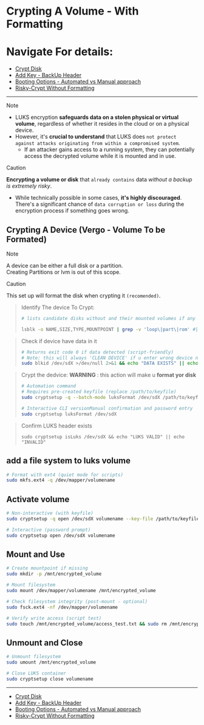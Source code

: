 
# Crypting A Volume - With Formatting


# Navigate For details:
- [Crypt Disk](/1.encrypt_luks.md)
- [Add Key - BackUp Header](/2.add_key_backup_header.md)
- [Booting Options - Automated vs Manual approach](/3_automate_decrypt_on_boot.md)
- [Risky-Crypt Without Formatting](/4.no_formatting_encryption.md)
 ---

  
> [!NOTE]
>   - LUKS encryption **safeguards data on a stolen physical or virtual volume**, regardless of whether it resides in the cloud or on a physical device.
>   - However, it's **crucial to understand** that LUKS does `not protect against attacks originating from within a compromised system`. 
>     - If an attacker gains access to a running system, they can potentially access the decrypted volume while it is mounted and in use.

> [!CAUTION] 
> **Encrypting a volume or disk** that `already contains` data *without a backup is extremely risky*. 
> - While technically possible in some cases, **it's highly discouraged**.  There's a significant chance of `data corruption or loss` during the encryption process if something goes wrong.


## Crypting A Device (Vergo - Volume To be Formated)
> [!NOTE]
> A device can be either a full disk or a partition.<br>
> Creating Partitions or lvm is out of this scope.<br>

>[!CAUTION]
> This set up will format the disk when crypting it `(recomended)`. 

> Identify The device To Crypt:
> ```bash
># lists candidate disks without and their mounted volumes if any
>
>lsblk -o NAME,SIZE,TYPE,MOUNTPOINT | grep -v 'loop\|part\|rom' #| awk 'NR>1 {print "/dev/"$1}' 
>```

> Check if device have data in it 
>```bash
> # Returns exit code 0 if data detected (script-friendly)
> # Note: this will always 'CLEAN DEVICE' if u enter wrong device name.
>sudo blkid /dev/sdX >/dev/null 2>&1 && echo "DATA EXISTS" || echo "CLEAN DEVICE"
>```

> Crypt the dedvice:
> **WARNING** : this action will make u **format yor disk** 
>```bash
># Automation command
># Requires pre-created keyfile (replace /path/to/keyfile)
>sudo cryptsetup -q --batch-mode luksFormat /dev/sdX /path/to/keyfile
>
># Interactive CLI versionManual confirmation and password entry
>sudo cryptsetup luksFormat /dev/sdX
>```

> Confirm LUKS header exists
>```
>sudo cryptsetup isLuks /dev/sdX && echo "LUKS VALID" || echo "INVALID"
>```


## add a file system to luks volume
```bash
# Format with ext4 (quiet mode for scripts)
sudo mkfs.ext4 -q /dev/mapper/volumename
```


## Activate volume 
```bash
# Non-interactive (with keyfile)
sudo cryptsetup -q open /dev/sdX volumename --key-file /path/to/keyfile

# Interactive (password prompt)
sudo cryptsetup open /dev/sdX volumename
```

## Mount and Use
```bash
# Create mountpoint if missing
sudo mkdir -p /mnt/encrypted_volume

# Mount filesystem
sudo mount /dev/mapper/volumename /mnt/encrypted_volume

# Check filesystem integrity (post-mount - optional)
sudo fsck.ext4 -nf /dev/mapper/volumename

# Verify write access (script test)
sudo touch /mnt/encrypted_volume/access_test.txt && sudo rm /mnt/encrypted_volume/access_test.txt
```

## Unmount and Close
```bash
# Unmount filesystem
sudo umount /mnt/encrypted_volume

# Close LUKS container
sudo cryptsetup close volumename
```

---
- [Crypt Disk](/1.encrypt_luks.md)
- [Add Key - BackUp Header](/2.add_key_backup_header.md)
- [Booting Options - Automated vs Manual approach](/3_automate_decrypt_on_boot.md)
- [Risky-Crypt Without Formatting](/4.no_formatting_encryption.md)
